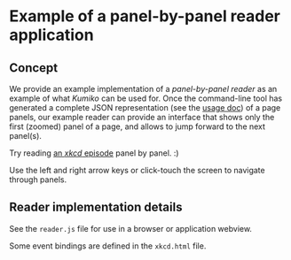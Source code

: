 

# Example of a panel-by-panel reader application


## Concept

We provide an example implementation of a *panel-by-panel reader* as an example of what *Kumiko* can be used for.
Once the command-line tool has generated a complete JSON representation (see the [usage doc](Usage.md)) of a page panels, our example reader can provide an interface that shows only the first (zoomed) panel of a page, and allows to jump forward to the next panel(s).

Try reading [an *xkcd* episode](../xkcd.html) panel by panel. :)

Use the left and right arrow keys or click-touch the screen to navigate through panels.



## Reader implementation details

See the `reader.js` file for use in a browser or application webview.

Some event bindings are defined in the `xkcd.html` file.
